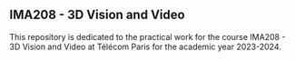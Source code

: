 ## IMA208 - 3D Vision and Video
This repository is dedicated to the practical work for the course IMA208 - 3D Vision and Video at Télécom Paris for the academic year 2023-2024.
